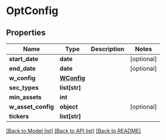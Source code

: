 # OptConfig

## Properties
Name | Type | Description | Notes
------------ | ------------- | ------------- | -------------
**start_date** | **date** |  | [optional] 
**end_date** | **date** |  | [optional] 
**w_config** | [**WConfig**](WConfig.md) |  | 
**sec_types** | **list[str]** |  | 
**min_assets** | **int** |  | 
**w_asset_config** | **object** |  | [optional] 
**tickers** | **list[str]** |  | 

[[Back to Model list]](../README.md#documentation-for-models) [[Back to API list]](../README.md#documentation-for-api-endpoints) [[Back to README]](../README.md)


